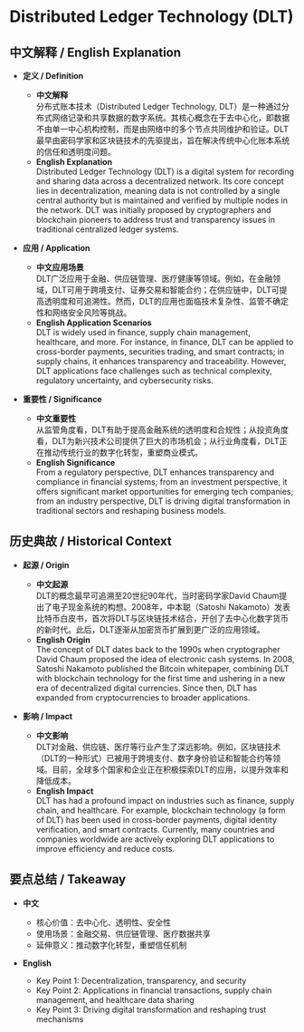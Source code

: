 # Distributed Ledger Technology (DLT)

## 中文解释 / English Explanation

* **定义 / Definition**  
  - **中文解释**  
    分布式账本技术（Distributed Ledger Technology, DLT）是一种通过分布式网络记录和共享数据的数字系统。其核心概念在于去中心化，即数据不由单一中心机构控制，而是由网络中的多个节点共同维护和验证。DLT最早由密码学家和区块链技术的先驱提出，旨在解决传统中心化账本系统的信任和透明度问题。  
  - **English Explanation**  
    Distributed Ledger Technology (DLT) is a digital system for recording and sharing data across a decentralized network. Its core concept lies in decentralization, meaning data is not controlled by a single central authority but is maintained and verified by multiple nodes in the network. DLT was initially proposed by cryptographers and blockchain pioneers to address trust and transparency issues in traditional centralized ledger systems.

* **应用 / Application**  
  - **中文应用场景**  
    DLT广泛应用于金融、供应链管理、医疗健康等领域。例如，在金融领域，DLT可用于跨境支付、证券交易和智能合约；在供应链中，DLT可提高透明度和可追溯性。然而，DLT的应用也面临技术复杂性、监管不确定性和网络安全风险等挑战。  
  - **English Application Scenarios**  
    DLT is widely used in finance, supply chain management, healthcare, and more. For instance, in finance, DLT can be applied to cross-border payments, securities trading, and smart contracts; in supply chains, it enhances transparency and traceability. However, DLT applications face challenges such as technical complexity, regulatory uncertainty, and cybersecurity risks.

* **重要性 / Significance**  
  - **中文重要性**  
    从监管角度看，DLT有助于提高金融系统的透明度和合规性；从投资角度看，DLT为新兴技术公司提供了巨大的市场机会；从行业角度看，DLT正在推动传统行业的数字化转型，重塑商业模式。  
  - **English Significance**  
    From a regulatory perspective, DLT enhances transparency and compliance in financial systems; from an investment perspective, it offers significant market opportunities for emerging tech companies; from an industry perspective, DLT is driving digital transformation in traditional sectors and reshaping business models.

## 历史典故 / Historical Context

* **起源 / Origin**  
  - **中文起源**  
    DLT的概念最早可追溯至20世纪90年代，当时密码学家David Chaum提出了电子现金系统的构想。2008年，中本聪（Satoshi Nakamoto）发表比特币白皮书，首次将DLT与区块链技术结合，开创了去中心化数字货币的新时代。此后，DLT逐渐从加密货币扩展到更广泛的应用领域。  
  - **English Origin**  
    The concept of DLT dates back to the 1990s when cryptographer David Chaum proposed the idea of electronic cash systems. In 2008, Satoshi Nakamoto published the Bitcoin whitepaper, combining DLT with blockchain technology for the first time and ushering in a new era of decentralized digital currencies. Since then, DLT has expanded from cryptocurrencies to broader applications.

* **影响 / Impact**  
  - **中文影响**  
    DLT对金融、供应链、医疗等行业产生了深远影响。例如，区块链技术（DLT的一种形式）已被用于跨境支付、数字身份验证和智能合约等领域。目前，全球多个国家和企业正在积极探索DLT的应用，以提升效率和降低成本。  
  - **English Impact**  
    DLT has had a profound impact on industries such as finance, supply chain, and healthcare. For example, blockchain technology (a form of DLT) has been used in cross-border payments, digital identity verification, and smart contracts. Currently, many countries and companies worldwide are actively exploring DLT applications to improve efficiency and reduce costs.

## 要点总结 / Takeaway

* **中文**  
  - 核心价值：去中心化、透明性、安全性  
  - 使用场景：金融交易、供应链管理、医疗数据共享  
  - 延伸意义：推动数字化转型，重塑信任机制  

* **English**  
  - Key Point 1: Decentralization, transparency, and security  
  - Key Point 2: Applications in financial transactions, supply chain management, and healthcare data sharing  
  - Key Point 3: Driving digital transformation and reshaping trust mechanisms